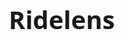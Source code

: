 # Ridelens <!DOCTYPE html>
<html lang="en">
<head>
    <meta charset="UTF-8">
    <meta name="viewport" content="width=device-width, initial-scale=1.0">
    <title>Vehicle Rating System</title>
    <style>
        * {
            box-sizing: border-box;
            margin: 0;
            padding: 0;
            font-family: 'Segoe UI', Tahoma, Geneva, Verdana, sans-serif;
        }
        
        body {
            background-color: #f5f7fa;
            color: #333;
            line-height: 1.6;
            padding: 20px;
        }
        
        .container {
            max-width: 1000px;
            margin: 0 auto;
            padding: 20px;
        }
        
        header {
            text-align: center;
            margin-bottom: 30px;
            padding: 20px;
            background: linear-gradient(135deg, #2c3e50, #4a6491);
            color: white;
            border-radius: 10px;
            box-shadow: 0 4px 6px rgba(0, 0, 0, 0.1);
        }
        
        h1 {
            font-size: 2.5rem;
            margin-bottom: 10px;
        }
        
        .description {
            font-size: 1.1rem;
            max-width: 800px;
            margin: 0 auto;
        }
        
        .rating-form {
            background-color: white;
            padding: 25px;
            border-radius: 10px;
            box-shadow: 0 4px 6px rgba(0, 0, 0, 0.1);
            margin-bottom: 30px;
        }
        
        .form-title {
            margin-bottom: 20px;
            color: #2c3e50;
            border-bottom: 2px solid #eee;
            padding-bottom: 10px;
        }
        
        .form-group {
            margin-bottom: 20px;
        }
        
        label {
            display: block;
            margin-bottom: 8px;
            font-weight: 600;
            color: #2c3e50;
        }
        
        input, select, textarea {
            width: 100%;
            padding: 12px;
            border: 1px solid #ddd;
            border-radius: 5px;
            font-size: 16px;
        }
        
        .rating-input {
            display: flex;
            align-items: center;
            gap: 10px;
        }
        
        .rating-input input {
            width: 80px;
            text-align: center;
        }
        
        .rating-scale {
            color: #666;
            font-size: 14px;
        }
        
        button {
            background-color: #3498db;
            color: white;
            border: none;
            padding: 12px 20px;
            border-radius: 5px;
            cursor: pointer;
            font-size: 16px;
            font-weight: 600;
            transition: background-color 0.3s;
        }
        
        button:hover {
            background-color: #2980b9;
        }
        
        .ratings-list {
            background-color: white;
            padding: 25px;
            border-radius: 10px;
            box-shadow: 0 4px 6px rgba(0, 0, 0, 0.1);
        }
        
        .ratings-title {
            margin-bottom: 20px;
            color: #2c3e50;
            border-bottom: 2px solid #eee;
            padding-bottom: 10px;
        }
        
        .rating-item {
            padding: 15px;
            border-bottom: 1px solid #eee;
            display: flex;
            justify-content: space-between;
            align-items: center;
        }
        
        .rating-item:last-child {
            border-bottom: none;
        }
        
        .vehicle-info {
            flex: 1;
        }
        
        .vehicle-name {
            font-weight: 600;
            font-size: 18px;
            color: #2c3e50;
        }
        
        .vehicle-type {
            color: #7f8c8d;
            font-size: 14px;
        }
        
        .rating-value {
            font-size: 24px;
            font-weight: 700;
            color: #e74c3c;
            min-width: 80px;
            text-align: center;
        }
        
        .comment {
            margin-top: 10px;
            color: #34495e;
            font-style: italic;
        }
        
        .no-ratings {
            text-align: center;
            color: #7f8c8d;
            padding: 20px;
        }
        
        .stats {
            display: flex;
            justify-content: space-around;
            margin-top: 20px;
            text-align: center;
        }
        
        .stat-box {
            background-color: #f8f9fa;
            padding: 15px;
            border-radius: 8px;
            flex: 1;
            margin: 0 10px;
            box-shadow: 0 2px 4px rgba(0, 0, 0, 0.05);
        }
        
        .stat-value {
            font-size: 24px;
            font-weight: 700;
            color: #3498db;
        }
        
        .stat-label {
            color: #7f8c8d;
            font-size: 14px;
        }
        
        @media (max-width: 768px) {
            .rating-item {
                flex-direction: column;
                align-items: flex-start;
            }
            
            .rating-value {
                margin-top: 10px;
                align-self: flex-end;
            }
            
            .stats {
                flex-direction: column;
            }
            
            .stat-box {
                margin: 10px 0;
            }
